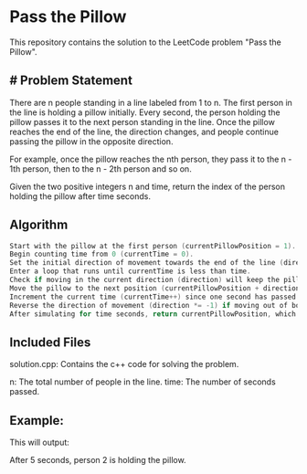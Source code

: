 # Pass the Pillow
This repository contains the solution to the LeetCode problem "Pass the Pillow".

## # Problem Statement
There are n people standing in a line labeled from 1 to n. The first person in the line is holding a pillow initially. Every second, the person holding the pillow passes it to the next person standing in the line. Once the pillow reaches the end of the line, the direction changes, and people continue passing the pillow in the opposite direction.

For example, once the pillow reaches the nth person, they pass it to the n - 1th person, then to the n - 2th person and so on.

Given the two positive integers n and time, return the index of the person holding the pillow after time seconds.

## Algorithm
 ```c++
 Start with the pillow at the first person (currentPillowPosition = 1).
 Begin counting time from 0 (currentTime = 0).
 Set the initial direction of movement towards the end of the line (direction = 1).
 Enter a loop that runs until currentTime is less than time.
 Check if moving in the current direction (direction) will keep the pillow within the line boundaries (1 to n):
 Move the pillow to the next position (currentPillowPosition + direction).
 Increment the current time (currentTime++) since one second has passed.
 Reverse the direction of movement (direction *= -1) if moving out of bounds.
 After simulating for time seconds, return currentPillowPosition, which identifies the person holding the pillow after time seconds.
 ```
## Included Files
solution.cpp: Contains the c++ code for solving the problem.


n: The total number of people in the line.
time: The number of seconds passed.
## Example:

This will output:

After 5 seconds, person 2 is holding the pillow.